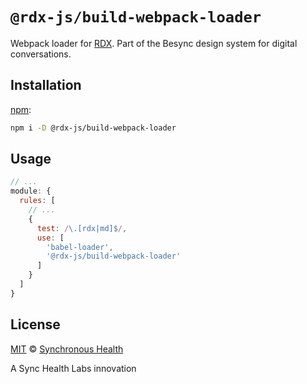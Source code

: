 # `@rdx-js/build-webpack-loader`

Webpack loader for [RDX][].   Part of the Besync design system for digital conversations.

## Installation

[npm][]:

```sh
npm i -D @rdx-js/build-webpack-loader
```

## Usage

```js
// ...
module: {
  rules: [
    // ...
    {
      test: /\.[rdx|md]$/,
      use: [
        'babel-loader',
        '@rdx-js/build-webpack-loader'
      ]
    }
  ]
}
```

## License

[MIT][] © [Synchronous Health][] 

A Sync Health Labs innovation

<!-- Definitions -->

[mit]: license

[Synchronous Health]: https://sync.health

[rdx]: https://github.com/besync/rdx

[npm]: https://docs.npmjs.com/cli/install
